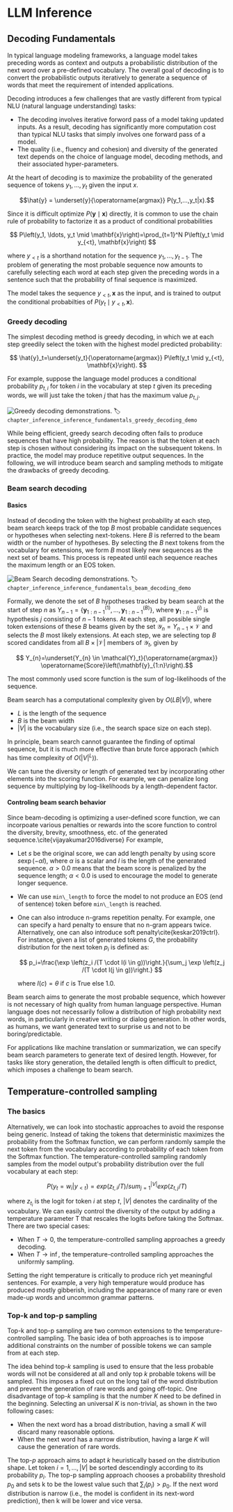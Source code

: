 # LLM Inference

## Decoding Fundamentals

In typical language modeling frameworks, a language model takes preceding words as context and outputs a probabilistic distribution of the next word over a pre-defined vocabulary. 
The overall goal of decoding is to convert the probabilistic outputs iteratively to generate a sequence of words that meet the requirement of intended applications.  

Decoding introduces a few challenges that are vastly different from typical NLU (natural language understanding) tasks:
* The decoding involves iterative forword pass of a model taking updated inputs. As a result, decoding has significantly more computation cost than typical NLU tasks that simply involves one forward pass of a model.
* The quality (i.e., fluency and cohesion) and diversity of the generated text depends on the choice of language model, decoding methods, and their associated hyper-parameters.

At the heart of decoding is to maximize the probability of the generated sequence of tokens $y_1,...,y_t$ given the input $x$.

$$\hat{y} = \underset{y}{\operatorname{argmax}} P(y_1,...,y_t|x).$$

Since it is difficult optimize $P(\mathbf{y} \mid \mathbf{x})$ directly, it is common to use the chain rule of probability to factorize it as a product of conditional probabilities

$$
P\left(y_1, \ldots, y_t \mid \mathbf{x}\right)=\prod_{t=1}^N P\left(y_t \mid y_{<t}, \mathbf{x}\right)
$$

where $y_{<t}$ is a shorthand notation for the sequence $y_1, \ldots, y_{t-1}$. The problem of generating the most probable sequence now amounts to carefully selecting each word at each step given the preceding words in a sentence such that the probability of final sequence is maximized.

The model takes the sequence $y_{<t}, \mathbf{x}$ as the input, and is trained to output the conditional probabilties of $P\left(y_t \mid y_{<t}, \mathbf{x}\right)$.

### Greedy decoding

The simplest decoding method is greedy decoding, in which we at each step greedily select the token with the highest model predicted probability:

$$
\hat{y}_t=\underset{y_t}{\operatorname{argmax}} P\left(y_t \mid y_{<t}, \mathbf{x}\right).
$$

For example, suppose the language model produces a conditional probability $p_{t, i}$ for token $i$ in the vocabulary at step $t$ given its preceding words, we will just take the token $j$ that has the maximum value $p_{t,j}$.

![Greedy decoding demonstrations. ](../img/chapter_inference/inference_fundamentals/greedy_decoding_demo.png)
:label:`chapter_inference_inference_fundamentals_greedy_decoding_demo`

While being efficient, greedy search decoding often fails to produce sequences that have high probability. The reason is that the token at each step is chosen without considering its impact on the subsequent tokens. In practice, the model may produce repetitive output sequences. In the following, we will introduce beam search and sampling methods to mitigate the drawbacks of greedy decoding.

### Beam search decoding

#### Basics
Instead of decoding the token with the highest probability at each step, beam search keeps track
of the top $B$ most probable candidate sequences or hypotheses when selecting next-tokens. Here $B$ is referred to the beam width or the number of hypotheses. By selecting the $B$ next tokens from the vocabulary for extensions, we form $B$ most likely new sequences as the next set of beams. This process is repeated until each sequence reaches the maximum length or an EOS token.


![Beam Search decoding demonstrations. ](../img/chapter_inference/inference_fundamentals/beam_decoding_demo.png)
:label:`chapter_inference_inference_fundamentals_beam_decoding_demo`

Formally, we denote the set of $B$ hypotheses tracked by beam search at the start of step $n$ as $Y_{n-1}=\left\{\mathbf{y}_{1:n-1}^{(1)}, \ldots, \mathbf{y}_{1:n-1}^{(B)}\right\}$, where $\mathbf{y}_{1:n-1}^{(j)}$ is hypothesis $j$ consisting of $n-1$ tokens. At each step, all possible single token extensions of these $B$ beams given by the set $\mathcal{Y}_n=Y_{n-1} \times \mathcal{V}$ and selects the $B$ most likely extensions. At each step, we are selecting top $B$ scored candidates from all $B \times|\mathcal{V}|$ members of $\mathcal{Y}_t$, given by

$$
Y_{n}=\underset{Y_{n} \in \mathcal{Y}_t}{\operatorname{argmax}} \operatorname{Score}\left(\mathbf{y}_{1:n}\right).$$

The most commonly used score function is the sum of log-likelihoods of the sequence. 

Beam search has a computational complexity given by $O(LB|V|)$, where
- $L$ is the length of the sequence
- $B$ is the beam width
- $|V|$ is the vocabulary size (i.e., the search space size on each step). 

In principle, beam search cannot guarantee the finding of optimal sequence, but it is much more effective than brute force apporach (which has time complexity of $O(|V|^L)$). 

We can tune the diversity or length of generated text by incorporating other elements into the scoring function. For example, we can penalize long sequence by multiplying by log-likelihoods by a length-dependent factor. 

#### Controling beam search behavior

Since beam-decoding is optimizing a user-defined score function, we can incorpoate various penalties or rewards into the score function to control the diversity, brevity, smoothness, etc. of the generated sequence.\cite{vijayakumar2016diverse} 
For example,
- Let $s$ be the original score, we can add length penalty by using score $s\exp(-\alpha l)$, where $\alpha$ is a scalar and $l$ is the length of the generated sequence. $\alpha > 0.0$ means that the beam score is penalized by the sequence length; $\alpha  < 0.0$ is used to encourage the model to generate longer sequence. 
- We can use `min\_length` to force the model to not produce an EOS (end of sentence) token before `min\_length` is reached.
- One can also introduce n-grams repetition penalty. For example, one can specify a hard penalty to ensure that no n-gram appears twice. Alternatively, one can also introduce soft penalty\cite{keskar2019ctrl}. For instance, given a list of generated tokens $G$, the probability distribution for the next token $p_i$ is defined as:
	
	$$
	p_i=\frac{\exp \left(z_i /(T \cdot I(i \in g))\right.}{\sum_j \exp \left(z_j /(T \cdot I(j \in g))\right.} 
	$$
	
	where $I(c)=\theta$ if $c$ is True else 1.0.


Beam search aims to generate the most probable sequence, which however is not necessary of high quality from human language perspective. Human language does not necessarily follow a distribution of high probability next words, in particularly in creative writing or dialog generation. In other words, as humans, we want generated text to surprise us and not to be boring/predictable.

For applications like machine translation or summarization, we can specify beam search parameters to generate text of desired length. However, for tasks like story generation, the detailed length is often difficult to predict, which imposes a challenge to beam search. 


## Temperature-controlled sampling
### The basics
Alternatively, we can look into stochastic approaches to avoid the response being generic. 
Instead of taking the tokens that deterministic maximizes the probability from the Softmax function, we can perform randomly sample the next token from the vocabulary according to probability of each token from the Softmax function.
The temperature-controlled sampling randomly samples from the model output's probability distribution over the full vocabulary at each step:

$$P(y_t=w_i | y_{<t}) = exp(z_{t,i} / T) / sum_{j=1}^{|V|} exp(z_{t,j} / T)$$

where $z_{t_i}$ is the logit for token $i$ at step $t$, $|V|$ denotes the cardinality of the vocabulary. We can easily control the diversity of the output by adding a temperature parameter T that rescales the logits before taking the Softmax. There are two special cases:

- When $T \to 0$, the temperature-controlled sampling approaches a greedy decoding. 
- When $T \to \inf$, the temperature-controlled sampling approaches the uniformly sampling.

Setting the right temperature is critically to produce rich yet meaningful sentences. For example, a very high temperature would produce has produced mostly gibberish, including the appearance of many rare or even made-up words and uncommon grammar patterns.

### Top-k and top-p sampling

Top-k and top-p sampling are two common extensions to the temperature-controlled sampling. The basic idea of both approaches is to impose additional constraints on the number of possible tokens we can sample from at each step.

The idea behind top-$k$ sampling is used to ensure that the less probable words will not be considered at all and only top $k$ probable tokens will be sampled. This imposes a fixed cut on the long tail of the word distribution and prevent the generation of rare words and going off-topic. One disadvantage of top-$k$ sampling is that the number $K$ need to be defined in the beginning. Selecting an universal $K$ is non-trivial, as shown in the two following cases:

- When the next word has a broad distribution, having a small $K$ will discard many reasonable options.
- When the next word has a narrow distribution, having a large $K$ will cause the generation of rare words.

The top-$p$ approach aims to adapt $k$ heuristically based on the distribution shape. Let token $i=1,...,|V|$ be sorted descendingly according to its probability $p_i$. The top-p sampling approach chooses a probability threshold $p_0$ and sets k to be the lowest value such that $\sum_i (p_i) > p_0$. If the next word distribution is narrow (i.e., the model is confident in its next-word prediction), then k will be lower and vice versa.


